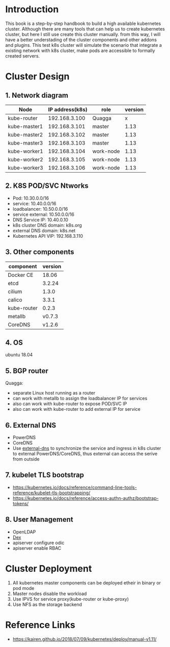 # Introduction
  This book is a step-by-step handbook to build a high available kubernetes cluster. Although there are many tools that can help us to create kubernetes cluster, but here I still use create this cluster manually. from this way, I will have a better understading of the cluster components and other addons and plugins. This test k8s cluster will simulate the scenario that integrate a existing network with k8s cluster, make pods are accessible to formally created servers.


# Cluster Design

## 1.  Network diagram


 
|Node|IP address(k8s) | role| version|
|------------|----------------|------|-----|
|kube-router| 192.168.3.100|Quagga| x |
|kube-master1| 192.168.3.101|master| 1.13|
|kube-master2| 192.168.3.102|master| 1.13|
|kube-master3| 192.168.3.103|master| 1.13|
|kube-worker1| 192.168.3.104|work-node| 1.13|
|kube-worker2| 192.168.3.105|work-node| 1.13|
|kube-worker3| 192.168.3.106|work-node| 1.13|



## 2. K8S POD/SVC Ntworks

- Pod: 10.30.0.0/16
- service: 10.40.0.0/16
- loadbalancer: 10.50.0.0/16
- service external: 10.50.0.0/16
- DNS Service IP: 10.40.0.10
- k8s cluster DNS domain: k8s.org
- external  DNS domain: k8s.net
- Kubernetes API VIP: 192.168.3.110


## 3. Other components

|component|version|
|---------|-------|
|Docker CE |18.06|
|etcd| 3.2.24|
|cilium|1.3.0|
|calico|3.3.1|
|kube-router|0.2.3|
|metallb|v0.7.3|
|CoreDNS|v1.2.6|

## 4. OS 

ubuntu 18.04 

## 5. BGP router
Quagga:  
- separate Linux host running as a router
- can work with metallb to assign the loadbalancer IP for services
- also can work with kube-router to expose POD/SVC IP
- also can work with kube-router to  add external IP for service

## 6. External DNS
- PowerDNS
- CoreDNS
- Use [external-dns](https://github.com/kubernetes-incubator/external-dns) to synchronize the service and ingress in k8s cluster to external PowerDNS/CoreDNS, thus external can access the serive from outside


## 7. kubelet TLS bootstrap
- https://kubernetes.io/docs/reference/command-line-tools-reference/kubelet-tls-bootstrapping/
- https://kubernetes.io/docs/reference/access-authn-authz/bootstrap-tokens/

## 8. User Management 
- OpenLDAP 
- [Dex](https://github.com/dexidp/dex)
- apiserver configure odic 
- apiserver enable RBAC


# Cluster Deployment

1. All kubernetes master components can be deployed etheir in binary or pod mode
2. Master nodes disable the workload
3. Use IPVS for service proxy(kube-router or kube-proxy)
4. Use NFS as the storage backend  




# Reference Links
- https://kairen.github.io/2018/07/09/kubernetes/deploy/manual-v1.11/